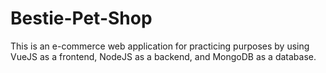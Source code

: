 # Bestie-Pet-Shop
This is an e-commerce web application for practicing purposes by using VueJS as a frontend, NodeJS as a backend, and MongoDB as a database. 
